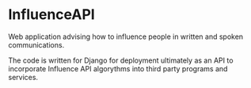 InfluenceAPI
============

Web application advising how to influence people in written and spoken communications.

The code is written for Django for deployment ultimately as an API to incorporate Influence API algorythms into
third party programs and services.


